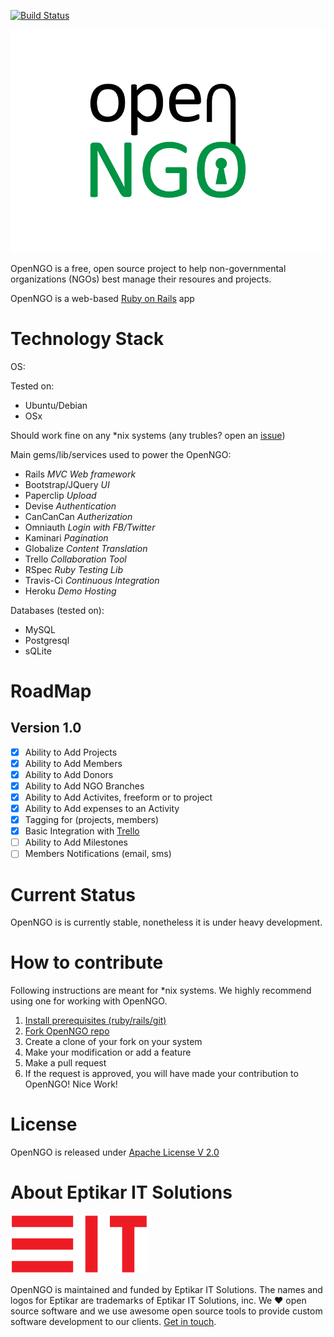[![Build Status](https://travis-ci.org/Eptikar-IT-Solutions/openngo.svg?branch=master)](https://travis-ci.org/Eptikar-IT-Solutions/openngo)

[![Logo](app/assets/images/openngo.png)](https://github.com/Eptikar-IT-Solutions/openngo)

OpenNGO is a free, open source project to help non-governmental organizations (NGOs) best manage their resoures and projects.

OpenNGO is a web-based [Ruby on Rails](https://github.com/rails/rails) app


# Technology Stack

OS:

Tested on:

- Ubuntu/Debian
- OSx

Should work fine on any \*nix systems (any trubles? open an [issue](https://github.com/Eptikar-IT-Solutions/openngo/issues/new))

Main gems/lib/services used to power the OpenNGO:

- Rails            *MVC Web framework*
- Bootstrap/JQuery *UI*
- Paperclip        *Upload*
- Devise           *Authentication*
- CanCanCan        *Autherization*
- Omniauth         *Login with FB/Twitter*
- Kaminari         *Pagination*
- Globalize        *Content Translation*
- Trello           *Collaboration Tool*
- RSpec            *Ruby Testing Lib*
- Travis-Ci        *Continuous Integration*
- Heroku           *Demo Hosting*

Databases (tested on):

- MySQL
- Postgresql
- sQLite

# RoadMap

## Version 1.0

- [x] Ability to Add Projects
- [x] Ability to Add Members
- [x] Ability to Add Donors
- [x] Ability to Add NGO Branches
- [x] Ability to Add Activites, freeform or to project
- [x] Ability to Add expenses to an Activity
- [x] Tagging for (projects, members)
- [x] Basic Integration with [Trello](http://trello.com)
- [ ] Ability to Add Milestones
- [ ] Members Notifications (email, sms)

# Current Status
OpenNGO is is currently stable, nonetheless it is under heavy development. 

# How to contribute

Following instructions are meant for \*nix systems. We highly recommend using one for working with OpenNGO.

1. [Install prerequisites (ruby/rails/git)](https://gorails.com/setup/ubuntu/15.10)
2. [Fork OpenNGO repo](https://help.github.com/articles/fork-a-repo/)
3. Create a clone of your fork on your system
4. Make your modification or add a feature
5. Make a pull request  
6. If the request is approved, you will have made your contribution to OpenNGO! Nice Work!

# License

OpenNGO is released under [Apache License V 2.0](LICENSE)

# About Eptikar IT Solutions

[![Eptikar](app/assets/images/eptikar-it-solutions.png)](https://eptikar.com/)

OpenNGO is maintained and funded by Eptikar IT Solutions. The names and logos for Eptikar are trademarks of Eptikar IT Solutions, inc.
We :heart: open source software and we use awesome open source tools to provide custom software development to our clients. [Get in touch](https://eptikar.com/).